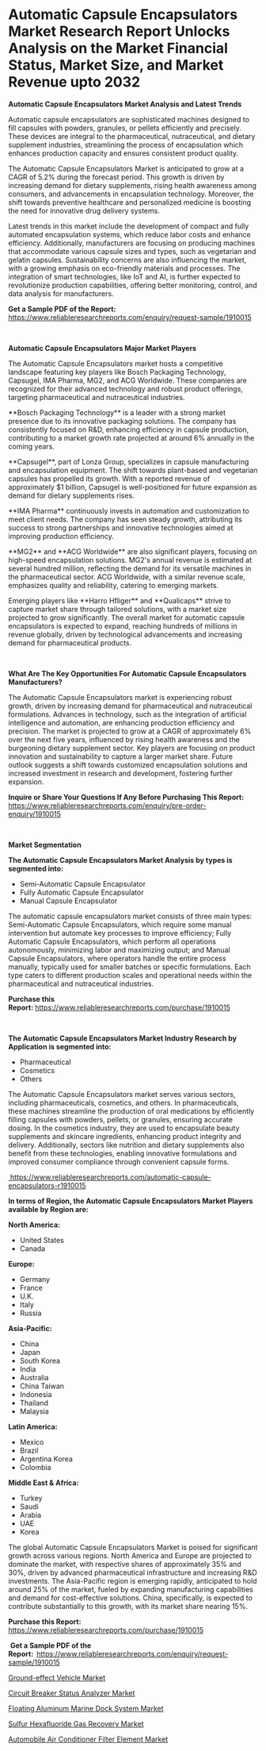 <p><h1>Automatic Capsule Encapsulators Market Research Report Unlocks Analysis on the Market Financial Status, Market Size, and Market Revenue upto 2032</h1></p><p><strong>Automatic Capsule Encapsulators Market Analysis and Latest Trends</strong></p>
<p><p>Automatic capsule encapsulators are sophisticated machines designed to fill capsules with powders, granules, or pellets efficiently and precisely. These devices are integral to the pharmaceutical, nutraceutical, and dietary supplement industries, streamlining the process of encapsulation which enhances production capacity and ensures consistent product quality.</p><p>The Automatic Capsule Encapsulators Market is anticipated to grow at a CAGR of 5.2% during the forecast period. This growth is driven by increasing demand for dietary supplements, rising health awareness among consumers, and advancements in encapsulation technology. Moreover, the shift towards preventive healthcare and personalized medicine is boosting the need for innovative drug delivery systems.</p><p>Latest trends in this market include the development of compact and fully automated encapsulation systems, which reduce labor costs and enhance efficiency. Additionally, manufacturers are focusing on producing machines that accommodate various capsule sizes and types, such as vegetarian and gelatin capsules. Sustainability concerns are also influencing the market, with a growing emphasis on eco-friendly materials and processes. The integration of smart technologies, like IoT and AI, is further expected to revolutionize production capabilities, offering better monitoring, control, and data analysis for manufacturers.</p></p>
<p><strong>Get a Sample PDF of the Report:&nbsp;</strong> <a href="https://www.reliableresearchreports.com/enquiry/request-sample/1910015?utm_campaign=102&utm_medium=2&utm_source=Github&utm_content=ia&utm_term=01032025&utm_id=automatic-capsule-encapsulators">https://www.reliableresearchreports.com/enquiry/request-sample/1910015</a></p>
<p>&nbsp;</p>
<p><strong>Automatic Capsule Encapsulators Major Market Players</strong></p>
<p><p>The Automatic Capsule Encapsulators market hosts a competitive landscape featuring key players like Bosch Packaging Technology, Capsugel, IMA Pharma, MG2, and ACG Worldwide. These companies are recognized for their advanced technology and robust product offerings, targeting pharmaceutical and nutraceutical industries.</p><p>**Bosch Packaging Technology** is a leader with a strong market presence due to its innovative packaging solutions. The company has consistently focused on R&D, enhancing efficiency in capsule production, contributing to a market growth rate projected at around 6% annually in the coming years. </p><p>**Capsugel**, part of Lonza Group, specializes in capsule manufacturing and encapsulation equipment. The shift towards plant-based and vegetarian capsules has propelled its growth. With a reported revenue of approximately $1 billion, Capsugel is well-positioned for future expansion as demand for dietary supplements rises. </p><p>**IMA Pharma** continuously invests in automation and customization to meet client needs. The company has seen steady growth, attributing its success to strong partnerships and innovative technologies aimed at improving production efficiency.</p><p>**MG2** and **ACG Worldwide** are also significant players, focusing on high-speed encapsulation solutions. MG2's annual revenue is estimated at several hundred million, reflecting the demand for its versatile machines in the pharmaceutical sector. ACG Worldwide, with a similar revenue scale, emphasizes quality and reliability, catering to emerging markets.</p><p>Emerging players like **Harro Hfliger** and **Qualicaps** strive to capture market share through tailored solutions, with a market size projected to grow significantly. The overall market for automatic capsule encapsulators is expected to expand, reaching hundreds of millions in revenue globally, driven by technological advancements and increasing demand for pharmaceutical products.</p></p>
<p>&nbsp;</p>
<p><strong>What Are The Key Opportunities For Automatic Capsule Encapsulators Manufacturers?</strong></p>
<p><p>The Automatic Capsule Encapsulators market is experiencing robust growth, driven by increasing demand for pharmaceutical and nutraceutical formulations. Advances in technology, such as the integration of artificial intelligence and automation, are enhancing production efficiency and precision. The market is projected to grow at a CAGR of approximately 6% over the next five years, influenced by rising health awareness and the burgeoning dietary supplement sector. Key players are focusing on product innovation and sustainability to capture a larger market share. Future outlook suggests a shift towards customized encapsulation solutions and increased investment in research and development, fostering further expansion.</p></p>
<p><strong>Inquire or Share Your Questions If Any Before Purchasing This Report:</strong> <a href="https://www.reliableresearchreports.com/enquiry/pre-order-enquiry/1910015?utm_campaign=102&utm_medium=2&utm_source=Github&utm_content=ia&utm_term=01032025&utm_id=automatic-capsule-encapsulators">https://www.reliableresearchreports.com/enquiry/pre-order-enquiry/1910015</a></p>
<p>&nbsp;</p>
<p><strong>Market Segmentation</strong></p>
<p><strong>The Automatic Capsule Encapsulators Market Analysis by types is segmented into:</strong></p>
<p><ul><li>Semi-Automatic Capsule Encapsulator</li><li>Fully Automatic Capsule Encapsulator</li><li>Manual Capsule Encapsulator</li></ul></p>
<p><p>The automatic capsule encapsulators market consists of three main types: Semi-Automatic Capsule Encapsulators, which require some manual intervention but automate key processes to improve efficiency; Fully Automatic Capsule Encapsulators, which perform all operations autonomously, minimizing labor and maximizing output; and Manual Capsule Encapsulators, where operators handle the entire process manually, typically used for smaller batches or specific formulations. Each type caters to different production scales and operational needs within the pharmaceutical and nutraceutical industries.</p></p>
<p><strong>Purchase this Report:&nbsp;</strong><a href="https://www.reliableresearchreports.com/purchase/1910015?utm_campaign=102&utm_medium=2&utm_source=Github&utm_content=ia&utm_term=01032025&utm_id=automatic-capsule-encapsulators">https://www.reliableresearchreports.com/purchase/1910015</a></p>
<p>&nbsp;</p>
<p><strong>The Automatic Capsule Encapsulators Market Industry Research by Application is segmented into:</strong></p>
<p><ul><li>Pharmaceutical</li><li>Cosmetics</li><li>Others</li></ul></p>
<p><p>The Automatic Capsule Encapsulators market serves various sectors, including pharmaceuticals, cosmetics, and others. In pharmaceuticals, these machines streamline the production of oral medications by efficiently filling capsules with powders, pellets, or granules, ensuring accurate dosing. In the cosmetics industry, they are used to encapsulate beauty supplements and skincare ingredients, enhancing product integrity and delivery. Additionally, sectors like nutrition and dietary supplements also benefit from these technologies, enabling innovative formulations and improved consumer compliance through convenient capsule forms.</p></p>
<p><a href="https://www.reliableresearchreports.com/automatic-capsule-encapsulators-r1910015?utm_campaign=102&utm_medium=2&utm_source=Github&utm_content=ia&utm_term=01032025&utm_id=automatic-capsule-encapsulators">&nbsp;https://www.reliableresearchreports.com/automatic-capsule-encapsulators-r1910015</a></p>
<p><strong>In terms of Region, the Automatic Capsule Encapsulators Market Players available by Region are:</strong></p>
<p>
    <p> <strong> North America: </strong>
        <ul>
            <li>United States</li>
            <li>Canada</li>
        </ul>
        </p> 
    <p> <strong> Europe: </strong>
        <ul>
            <li>Germany</li>
            <li>France</li>
            <li>U.K.</li>
            <li>Italy</li>
            <li>Russia</li>
        </ul>
        </p> 
    <p> <strong> Asia-Pacific: </strong>
        <ul>
            <li>China</li>
            <li>Japan</li>
            <li>South Korea</li>
            <li>India</li>
            <li>Australia</li>
            <li>China Taiwan</li>
            <li>Indonesia</li>
            <li>Thailand</li>
            <li>Malaysia</li>
        </ul>
        </p> 
    <p> <strong> Latin America: </strong>
        <ul>
            <li>Mexico</li>
            <li>Brazil</li>
            <li>Argentina Korea</li>
            <li>Colombia</li>
        </ul>
        </p> 
    <p> <strong> Middle East & Africa: </strong>
        <ul>
            <li>Turkey</li>
            <li>Saudi</li>
            <li>Arabia</li>
            <li>UAE</li>
            <li>Korea</li>
        </ul>
    </p>
    </p>
<p><p>The global Automatic Capsule Encapsulators Market is poised for significant growth across various regions. North America and Europe are projected to dominate the market, with respective shares of approximately 35% and 30%, driven by advanced pharmaceutical infrastructure and increasing R&D investments. The Asia-Pacific region is emerging rapidly, anticipated to hold around 25% of the market, fueled by expanding manufacturing capabilities and demand for cost-effective solutions. China, specifically, is expected to contribute substantially to this growth, with its market share nearing 15%.</p></p>
<p><strong>Purchase this Report: </strong><a href="https://www.reliableresearchreports.com/purchase/1910015?utm_campaign=102&utm_medium=2&utm_source=Github&utm_content=ia&utm_term=01032025&utm_id=automatic-capsule-encapsulators">https://www.reliableresearchreports.com/purchase/1910015</a></p>
<p>&nbsp;<strong>Get a Sample PDF of the Report:&nbsp;&nbsp;</strong><a href="https://www.reliableresearchreports.com/enquiry/request-sample/1910015?utm_campaign=102&utm_medium=2&utm_source=Github&utm_content=ia&utm_term=01032025&utm_id=automatic-capsule-encapsulators">https://www.reliableresearchreports.com/enquiry/request-sample/1910015</a></p>
<p><strong></strong></p>
<p><p><a href="https://github.com/sefathlehki/Market-Research-Report-List-1/blob/main/ground-effect-vehicle-market.md?utm_campaign=102&utm_medium=2&utm_source=Github&utm_content=ia&utm_term=01032025&utm_id=automatic-capsule-encapsulators">Ground-effect Vehicle Market</a></p><p><a href="https://github.com/doljanzwald/Market-Research-Report-List-1/blob/main/circuit-breaker-status-analyzer-market.md?utm_campaign=102&utm_medium=2&utm_source=Github&utm_content=ia&utm_term=01032025&utm_id=automatic-capsule-encapsulators">Circuit Breaker Status Analyzer Market</a></p><p><a href="https://github.com/rianttegang/Market-Research-Report-List-1/blob/main/floating-aluminum-marine-dock-system-market.md?utm_campaign=102&utm_medium=2&utm_source=Github&utm_content=ia&utm_term=01032025&utm_id=automatic-capsule-encapsulators">Floating Aluminum Marine Dock System Market</a></p><p><a href="https://github.com/vengatsabibu/Market-Research-Report-List-1/blob/main/sulfur-hexafluoride-gas-recovery-market.md?utm_campaign=102&utm_medium=2&utm_source=Github&utm_content=ia&utm_term=01032025&utm_id=automatic-capsule-encapsulators">Sulfur Hexafluoride Gas Recovery Market</a></p><p><a href="https://github.com/usraceby/Market-Research-Report-List-1/blob/main/automobile-air-conditioner-filter-element-market.md?utm_campaign=102&utm_medium=2&utm_source=Github&utm_content=ia&utm_term=01032025&utm_id=automatic-capsule-encapsulators">Automobile Air Conditioner Filter Element Market</a></p></p>